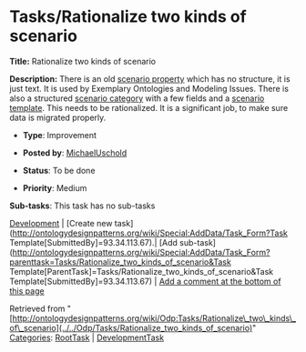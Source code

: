 #  Tasks/Rationalize two kinds of scenario


__Title:__ Rationalize two kinds of scenario


__Description:__ There is an old  [scenario property](../../Property/Scenario "Property:Scenario") which has no structure, it is just text. It is used by Exemplary Ontologies and Modeling Issues. There is also a structured  [scenario category](../../Category/Scenario "Category:Scenario") with a few fields and a  [scenario template](../../Template/Scenario_Template "Template:Scenario Template"). This needs to be rationalized. It is a significant job, to make sure data is migrated properly. 


  





* __Type__: Improvement
* __Posted by__: [MichaelUschold](../../User/MichaelUschold "User:MichaelUschold")
* __Status__: To be done


* __Priority__: Medium




__Sub-tasks__:
This task has no sub-tasks




[Development](../../Odp/Development "Odp:Development") | [Create new task](http://ontologydesignpatterns.org/wiki/Special:AddData/Task_Form?Task Template[SubmittedBy]=93.34.113.67).| [Add sub-task](http://ontologydesignpatterns.org/wiki/Special:AddData/Task_Form?parenttask=Tasks/Rationalize_two_kinds_of_scenario&Task Template[ParentTask]=Tasks/Rationalize_two_kinds_of_scenario&Task Template[SubmittedBy]=93.34.113.67) | [Add a comment at the bottom of this page](../index.php@title=Odp%253AAdd_comment&target=Odp%253ATasks%252F../../Odp/Tasks/Rationalize_two_kinds_of_scenario#New_comment "http://ontologydesignpatterns.org/wiki/index.php?title=Odp:Add_comment&target=Odp:Tasks/Rationalize_two_kinds_of_scenario#New_comment")


Retrieved from "[http://ontologydesignpatterns.org/wiki/Odp:Tasks/Rationalize\_two\_kinds\_of\_scenario](../../Odp/Tasks/Rationalize_two_kinds_of_scenario)"
 [Categories](http://ontologydesignpatterns.org/wiki/Special:Categories "Special:Categories"): [RootTask](../../Category/RootTask "Category:RootTask") | [DevelopmentTask](../../Category/DevelopmentTask "Category:DevelopmentTask")